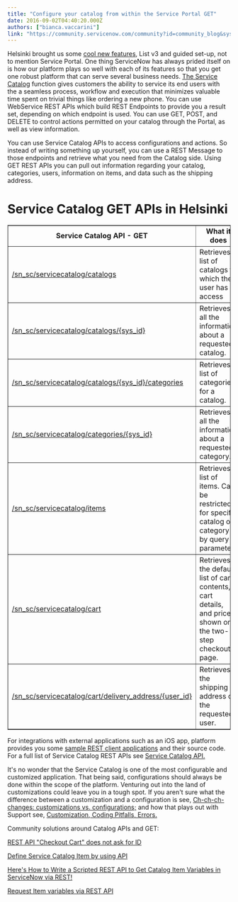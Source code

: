 ```yaml
---
title: "Configure your catalog from within the Service Portal GET"
date: 2016-09-02T04:40:20.000Z
authors: ["bianca.vaccarini"]
link: "https://community.servicenow.com/community?id=community_blog&sys_id=b9cc2265dbd0dbc01dcaf3231f9619c6"
---
```

<p>Helsinki brought us some <a title="" _jive_internal="true" href="/community?id=community_blog&sys_id=f01daea5dbd0dbc01dcaf3231f9619d0">cool new features</a>, List v3 and guided set-up, not to mention Service Portal. One thing ServiceNow has always prided itself on is how our platform plays so well with each of its features so that you get one robust platform that can serve several business needs. <a title="w.servicenow.com/products/it-service-automation-applications/service-catalog.html" href="http://www.servicenow.com/products/it-service-automation-applications/service-catalog.html">The Service Catalog</a> function gives customers the ability to service its end users with the a seamless process, workflow and execution that minimizes valuable time spent on trivial things like ordering a new phone. You can use WebService REST APIs which build REST Endpoints to provide you a result set, depending on which endpoint is used. You can use GET, POST, and DELETE to control actions permitted on your catalog through the Portal, as well as view information.</p><p></p><p>You can use Service Catalog APIs to access configurations and actions. So instead of writing something up yourself, you can use a REST Message to those endpoints and retrieve what you need from the Catalog side. Using GET REST APIs you can pull out information regarding your catalog, categories, users, information on items, and data such as the shipping address.</p><p></p><h1>Service Catalog GET APIs in Helsinki</h1><p></p><table border="1"><tbody><tr><td style="text-align: center;"><strong>Service Catalog API - GET</strong></td><td style="text-align: center;"><strong>What it does</strong></td></tr><tr><td><a title="ocs.servicenow.com/bundle/helsinki-servicenow-platform/page/integrate/inbound-rest/reference/r_SCatAPIListOfCatalogsGET.html" href="https://docs.servicenow.com/bundle/helsinki-servicenow-platform/page/integrate/inbound-rest/reference/r_SCatAPIListOfCatalogsGET.html">/sn_sc/servicecatalog/catalogs</a></td><td>Retrieves a list of catalogs to which the user has access</td></tr><tr><td><a title="ocs.servicenow.com/bundle/helsinki-servicenow-platform/page/integrate/inbound-rest/reference/r_SCatAPISpecificCatalogGET.html" href="https://docs.servicenow.com/bundle/helsinki-servicenow-platform/page/integrate/inbound-rest/reference/r_SCatAPISpecificCatalogGET.html">/sn_sc/servicecatalog/catalogs/{sys_id}</a></td><td>Retrieves all the information about a requested catalog.</td></tr><tr><td><a title="ocs.servicenow.com/bundle/helsinki-servicenow-platform/page/integrate/inbound-rest/reference/r_SCatAPISpecificCatalogGET.html" href="https://docs.servicenow.com/bundle/helsinki-servicenow-platform/page/integrate/inbound-rest/reference/r_SCatAPISpecificCatalogGET.html">/sn_sc/servicecatalog/catalogs/{sys_id}/categories</a></td><td>Retrieves a list of categories for a catalog.</td></tr><tr><td><a title="ocs.servicenow.com/bundle/helsinki-servicenow-platform/page/integrate/inbound-rest/reference/r_SCatAPISpecificCategoyGET.html" href="https://docs.servicenow.com/bundle/helsinki-servicenow-platform/page/integrate/inbound-rest/reference/r_SCatAPISpecificCategoyGET.html">/sn_sc/servicecatalog/categories/{sys_id}</a></td><td>Retrieves all the information about a requested category.</td></tr><tr><td><a title="ocs.servicenow.com/bundle/helsinki-servicenow-platform/page/integrate/inbound-rest/reference/r_SCatAPIListOfCatItemsGET.html" href="https://docs.servicenow.com/bundle/helsinki-servicenow-platform/page/integrate/inbound-rest/reference/r_SCatAPIListOfCatItemsGET.html">/sn_sc/servicecatalog/items</a></td><td>Retrieves a list of items. Can be restricted for specific catalog or category by query parameter.</td></tr><tr><td><a title="ocs.servicenow.com/bundle/helsinki-servicenow-platform/page/integrate/inbound-rest/reference/r_SCatAPIDefCartContentsGET.html" href="https://docs.servicenow.com/bundle/helsinki-servicenow-platform/page/integrate/inbound-rest/reference/r_SCatAPIDefCartContentsGET.html">/sn_sc/servicecatalog/cart</a></td><td>Retrieves the default list of cart contents, cart details, and price shown on the two-step checkout page.</td></tr><tr><td><a title="ocs.servicenow.com/bundle/helsinki-servicenow-platform/page/integrate/inbound-rest/reference/r_SCatAPIGetShipAddressGET.html" href="https://docs.servicenow.com/bundle/helsinki-servicenow-platform/page/integrate/inbound-rest/reference/r_SCatAPIGetShipAddressGET.html">/sn_sc/servicecatalog/cart/delivery_address/{user_id}</a></td><td>Retrieves the shipping address of the requested user.</td></tr></tbody></table><p></p><p>For integrations with external applications such as an iOS app, platform provides you some <a title="ocs.servicenow.com/bundle/helsinki-servicenow-platform/page/integrate/inbound-rest/concept/c_RESTClientApps.html" href="https://docs.servicenow.com/bundle/helsinki-servicenow-platform/page/integrate/inbound-rest/concept/c_RESTClientApps.html">sample REST client applications</a> and their source code. For a full list of Service Catalog REST APIs see <a href="https://docs.servicenow.com/bundle/helsinki-servicenow-platform/page/integrate/inbound-rest/concept/c_ServiceCatalogAPI.html" title="https://docs.servicenow.com/bundle/helsinki-servicenow-platform/page/integrate/inbound-rest/concept/c_ServiceCatalogAPI.html">Service Catalog API.</a></p><p></p><p>It's no wonder that the Service Catalog is one of the most configurable and customized application. That being said, configurations should always be done within the scope of the platform. Venturing out into the land of customizations could leave you in a tough spot. If you aren't sure what the difference between a customization and a configuration is see, <a __default_attr="5324" __jive_macro_name="blogpost" class="jive_macro jive_macro_blogpost" data-orig-content="Ch-ch-ch-changes: customizations vs. configurations;" data-renderedposition="598.0823364257812_7.997159004211426_357_16" href="/community?id=community_blog&sys_id=666d2e29dbd0dbc01dcaf3231f96195e" modifiedtitle="true" title="Ch-ch-ch-changes: customizations vs. configurations;">Ch-ch-ch-changes: customizations vs. configurations;</a> and how that plays out with Support see, <a __default_attr="5549" __jive_macro_name="blogpost" class="jive_macro jive_macro_blogpost" data-orig-content="Customization, Coding Pitfalls, Errors." data-renderedposition="598.0823364257812_629.5783081054688_257_16" href="/community?id=community_blog&sys_id=f7fca6a5dbd0dbc01dcaf3231f9619f8" modifiedtitle="true" title="Customization, Coding Pitfalls, Errors.">Customization, Coding Pitfalls, Errors.</a></p><p></p><p>Community solutions around Catalog APIs and GET:</p><p><a title="" _jive_internal="true" href="/community?id=community_question&sys_id=707cc7a5db9cdbc01dcaf3231f96199b">REST API "Checkout Cart" does not ask for ID</a></p><p><a title="Define Service Catalog Item by using API" __default_attr="230907" __jive_macro_name="thread" class="jive_macro_thread jive_macro" data-orig-content="Define Service Catalog Item by using API" data-renderedposition="678.0823364257812_7.997159004211426_275_16" href="/community?id=community_question&sys_id=e23a83a9db5cdbc01dcaf3231f9619ec">Define Service Catalog Item by using API</a></p><p><a title="Here's How to Write a Scripted REST API to Get Catalog Item Variables in ServiceNow via REST!" __default_attr="232581" __jive_macro_name="thread" class="jive_macro_thread jive_macro" data-orig-content="Here's How to Write a Scripted REST API to Get Catalog Item Variables in ServiceNow via REST!" data-renderedposition="698.0823364257812_7.997159004211426_624_16" href="/community?id=community_question&sys_id=77bb4fa1db9cdbc01dcaf3231f961999">Here's How to Write a Scripted REST API to Get Catalog Item Variables in ServiceNow via REST!</a></p><p><a title="Request Item variables via REST API" __default_attr="184709" __jive_macro_name="thread" class="jive_macro_thread jive_macro" data-orig-content="Request Item variables via REST API" data-renderedposition="718.0823364257812_7.997159004211426_248_16" href="/community?id=community_question&sys_id=ab55c7addbd8dbc01dcaf3231f9619d6">Request Item variables via REST API</a></p>